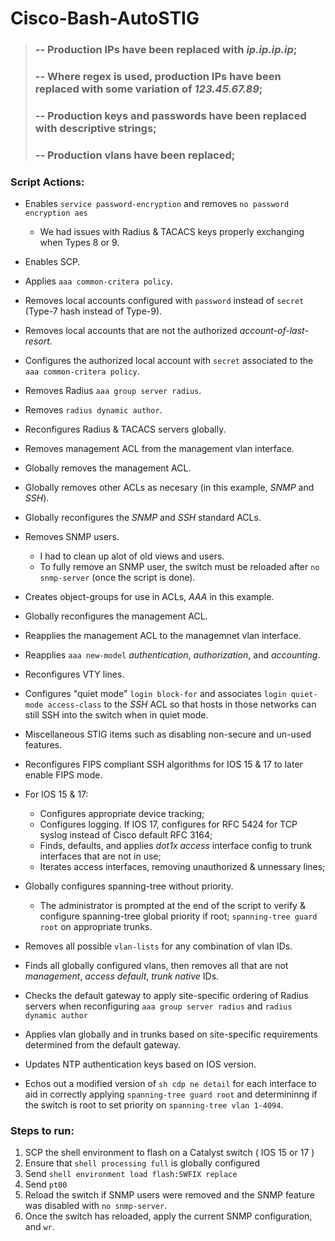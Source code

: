 # Cisco-Bash-AutoSTIG
>### **-- Production IPs have been replaced with *ip.ip.ip.ip*;**
>### **-- Where regex is used, production IPs have been replaced with some variation of *123.45.67.89*;**
>### **-- Production keys and passwords have been replaced with descriptive strings;**
>### **-- Production vlans have been replaced;**
### Script Actions:
- Enables `service password-encryption` and removes `no password encryption aes`
  - We had issues with Radius & TACACS keys properly exchanging when Types 8 or 9.
  
- Enables SCP.
- Applies `aaa common-critera policy`.
- Removes local accounts configured with `password` instead of `secret` (Type-7 hash instead of Type-9).
- Removes local accounts that are not the authorized *account-of-last-resort*.
- Configures the authorized local account with `secret` associated to the `aaa common-critera policy`.
- Removes Radius `aaa group server radius`.
- Removes `radius dynamic author`.
- Reconfigures Radius & TACACS servers globally.
- Removes management ACL from the management vlan interface.
- Globally removes the management ACL.
- Globally removes other ACLs as necesary (in this example, *SNMP* and *SSH*).
- Globally reconfigures the *SNMP* and *SSH* standard ACLs.
- Removes SNMP users.
  - I had to clean up alot of old views and users.
  - To fully remove an SNMP user, the switch must be reloaded after `no snmp-server` (once the script is done).
    
- Creates object-groups for use in ACLs, *AAA* in this example.
- Globally reconfigures the management ACL.
- Reapplies the management ACL to the managemnet vlan interface.
- Reapplies `aaa new-model` *authentication*, *authorization*, and *accounting*.
- Reconfigures VTY lines.
- Configures "quiet mode" `login block-for` and associates `login quiet-mode access-class` to the *SSH* ACL so that hosts in those networks can still SSH into the switch when in quiet mode.
- Miscellaneous STIG items such as disabling non-secure and un-used features.
- Reconfigures FIPS compliant SSH algorithms for IOS 15 & 17 to later enable FIPS mode.
- For IOS 15 & 17:
  - Configures appropriate device tracking;
  - Configures logging. If IOS 17, configures for RFC 5424 for TCP syslog instead of Cisco default RFC 3164;
  - Finds, defaults, and applies *dot1x access* interface config to trunk interfaces that are not in use;
  - Iterates access interfaces, removing unauthorized & unnessary lines;

- Globally configures spanning-tree without priority.
  - The administrator is prompted at the end of the script to verify & configure spanning-tree global priority if root; `spanning-tree guard root` on appropriate trunks.
    
- Removes all possible `vlan-lists` for any combination of vlan IDs.
- Finds all globally configured vlans, then removes all that are not *management*, *access default*, *trunk native* IDs.
- Checks the default gateway to apply site-specific ordering of Radius servers when reconfiguring `aaa group server radius` and `radius dynamic author`
- Applies vlan globally and in trunks based on site-specific requirements determined from the default gateway.
- Updates NTP authentication keys based on IOS version.
- Echos out a modified version of `sh cdp ne detail` for each interface to aid in correctly applying `spanning-tree guard root` and determininng if the switch is root to set priority on `spanning-tree vlan 1-4094`.
### Steps to run:
1. SCP the shell environment to flash on a Catalyst switch ( IOS 15 or 17 )
2. Ensure that `shell processing full` is globally configured
3. Send `shell environment load flash:SWFIX replace`
4. Send `pt00`
5. Reload the switch if SNMP users were removed and the SNMP feature was disabled with `no snmp-server`.
6. Once the switch has reloaded, apply the current SNMP configuration, and `wr`.
